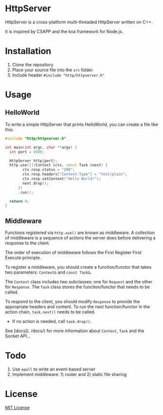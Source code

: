# HttpServer

HttpServer is a cross-platform multi-threaded HttpServer written on C++.

It is inspired by CSAPP and the koa framework for Node.js.

# Installation

1. Clone the repository
2. Place your source file into the `src` folder.
3. Include header `#include "http/httpserver.h"`

# Usage

## HelloWorld

To write a simple HttpServer that prints HelloWorld, you can create a file like this:

```c++
#include "http/httpserver.h"

int main(int argc, char **argv) {
  int port = 8000;

  HttpServer http{port};
  http.use([](Context &ctx, const Task &next) {
        ctx.resp.status = "200";
        ctx.resp.headers["Content-Type"] = "text/plain";
        ctx.resp.setContent("Hello World!");
        next.drop();
      })
      .run();

  return 0;
}
```

## Middleware

Functions registered via `http.use()` are known as middleware. A collection of middleware is a sequence of actions the server does before delivering a response to the client.

The order of execution of middleware follows the First Register First Execute principle.

To register a middleware, you should create a function/functor that takes two parameters: `Context&` and `const Task&`.

The `Context` class includes two subclasses: one for `Request` and the other for `Response`. The `Task` class stores the function/functor that needs to be called.

To respond to the client, you should modify `Response` to provide the appropriate headers and content. To run the next function/functor in the action chain, `task.next()` needs to be called.
- If no action is needed, call `task.drop()`.

See [docs](. /docs/) for more information about `Context`, `Task` and the Socket API...

# Todo

1. Use `epoll` to write an event-based server
2. Implement middleware: 1) router and 2) static file sharing

# License

[MIT License](./LICENSE)
